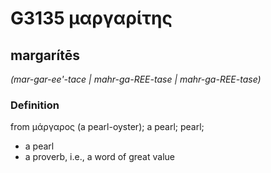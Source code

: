 # G3135 μαργαρίτης

## margarítēs

_(mar-gar-ee'-tace | mahr-ga-REE-tase | mahr-ga-REE-tase)_

### Definition

from μάργαρος (a pearl-oyster); a pearl; pearl; 

- a pearl
- a proverb, i.e., a word of great value
